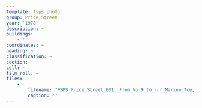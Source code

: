 ```yaml
---
template: fsps_photo
group: Price_Street
year: '1978'
description: ~
buildings:
    - ''
coordinates: ~
heading: ~
classification: ~
section: ~
cell: ~
film_roll: ~
files:
    -
        filename: 'FSPS_Price_Street_001,_From_No_9_to_cnr_Marine_Tce,_15-4-E,_1978.png'
        caption: ''
---
```


